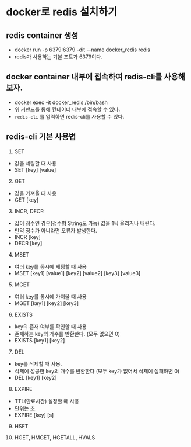 # docker로 redis 설치하기
## redis container 생성
- docker run -p 6379:6379 -dit --name docker_redis redis
- redis가 사용하는 기본 포트가 6379이다.

## docker container 내부에 접속하여 redis-cli를 사용해보자.
- docker exec -it docker_redis /bin/bash
- 위 커맨드를 통해 컨테이너 내부에 접속할 수 있다.
- `redis-cli` 를 입력하면 redis-cli를 사용할 수 있다.

## redis-cli 기본 사용법
1. SET
  - 값을 세팅할 때 사용
  - SET [key] [value]
2. GET
  - 값을 가져올 때 사용
  - GET [key]
3. INCR, DECR
  - 값이 정수인 경우(정수형 String도 가능) 값을 1씩 올리거나 내린다.
  - 만약 정수가 아니라면 오류가 발생한다.
  - INCR [key]
  - DECR [key]

4. MSET
  - 여러 key를 동시에 세팅할 때 사용
  - MSET [key1] [value1] [key2] [value2] [key3] [value3]
5. MGET
  - 여러 key를 통시에 가져올 때 사용
  - MGET [key1] [key2] [key3]
6. EXISTS
  - key의 존재 여부를 확인할 때 사용
  - 존재하는 key의 개수를 반환한다. (모두 없으면 0)
  - EXISTS [key1] [key2]
7. DEL
  - key를 삭제할 때 사용.
  - 삭제에 성공한 key의 개수를 반환한다 (모두 key가 없어서 삭제에 실패하면 0)
  - DEL [key1] [key2]
8. EXPIRE
  - TTL(만료시간) 설정할 때 사용
  - 단위는 초.
  - EXPIRE [key] [s]
9. HSET

10. HGET, HMGET, HGETALL, HVALS
